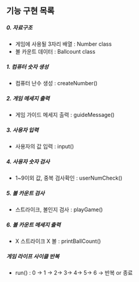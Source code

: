 기능 구현 목록
---
 
##### 0. 자료구조
- 게임에 사용될 3자리 배열 : Number class
- 볼 카운트 데이터        : Ballcount class

##### 1. 컴퓨터 숫자 생성
- 컴퓨터 난수 생성 : createNumber()

##### 2. 게임 메세지 출력
- 게임 가이드 메세지 출력 : guideMessage()

##### 3. 사용자 입력
- 사용자의 값 입력 : input()

##### 4. 사용자 숫자 검사
- 1~9이외 값, 중복 검사확인 : userNumCheck()

##### 5. 볼 카운트 검사
- 스트라이크, 볼인지 검사 : playGame()

##### 6. 볼 카운트 메세지 출력
- X 스트라이크 X 볼 : printBallCount()

##### 게임 라이프 사이클 반복
- run() : 0 -> 1 -> 2-> 3-> 4-> 5-> 6 -> 반복 or 종료
